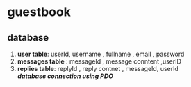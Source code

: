 # guestbook 

## database 
1) **user table**: userId, username , fullname , email , password </br>
2) **messages table** : messageId , message conntent ,userID </br>
3) **replies table**: replyId , reply contnet , messageId, userId <br>
***database connection using PDO***
</br></br></br>
